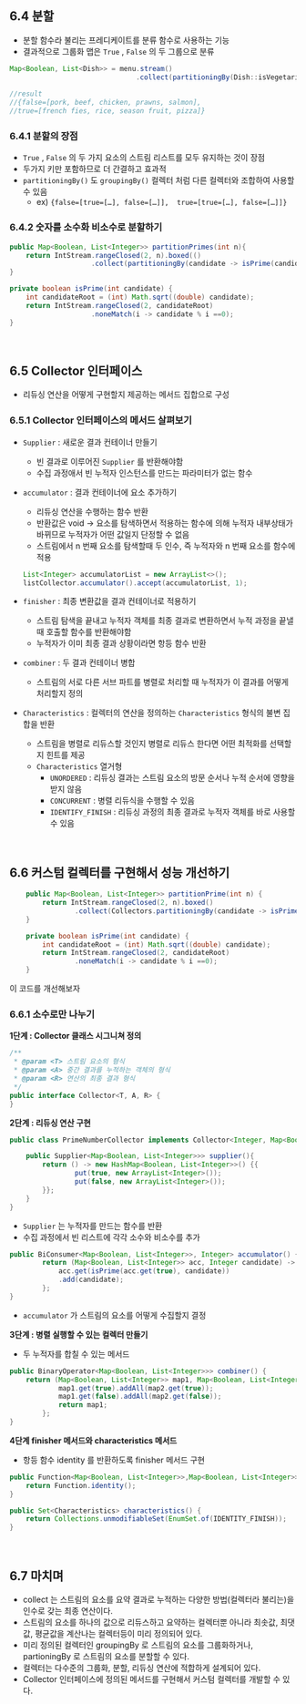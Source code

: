 ## 6.4 분할

- 분할 함수라 불리는 프레디케이트를 분류 함수로 사용하는 기능
- 결과적으로 그룹화 맵은 `True` , `False` 의 두 그룹으로 분류

```java
Map<Boolean, List<Dish>> = menu.stream()
                               .collect(partitioningBy(Dish::isVegetarian));
        
//result
//{false=[pork, beef, chicken, prawns, salmon], 
//true=[french fies, rice, season fruit, pizza]}
```

### 6.4.1 분할의 장점

- `True` , `False` 의 두 가지 요소의 스트림 리스트를 모두 유지하는 것이 장점
- 두가지 키만 포함하므로 더 간결하고 효과적
- `partitioningBy()` 도 `groupingBy()` 컬렉터 처럼 다른 컬렉터와 조합하여 사용할 수 있음
    - ex) `{false=[true=[…], false=[…]],  true=[true=[…], false=[…]]}`

### 6.4.2  숫자를 소수화 비소수로 분할하기

```java
public Map<Boolean, List<Integer>> partitionPrimes(int n){
    return IntStream.rangeClosed(2, n).boxed(()
                    .collect(partitioningBy(candidate -> isPrime(candidate)));
}

private boolean isPrime(int candidate) {
    int candidateRoot = (int) Math.sqrt((double) candidate);
    return IntStream.rangeClosed(2, candidateRoot)
                    .noneMatch(i -> candidate % i ==0);
}
```

<br>

## 6.5 Collector 인터페이스

- 리듀싱 연산을 어떻게 구현할지 제공하는 메서드 집합으로 구성

### 6.5.1 Collector 인터페이스의 메서드 살펴보기

- `Supplier` : 새로운 결과 컨테이너 만들기
    - 빈 결과로 이루어진 `Supplier` 를 반환해야함
    - 수집 과정애서 빈 누적자 인스턴스를 만드는 파라미터가 없는 함수

    
- `accumulator` : 결과 컨테이너에 요소 추가하기
    - 리듀싱 연산을 수행하는 함수 반환
    - 반환값은 void → 요소를 탐색하면서 적용하는 함수에 의해 누적자 내부상태가 바뀌므로 누적자가 어떤 값일지 단정할 수 없음
    - 스트림에서 n 번째 요소를 탐색할때 두 인수, 즉 누적자와 n 번째 요소를 함수에 적용

    ```java
    List<Integer> accumulatorList = new ArrayList<>();
    listCollector.accumulator().accept(accumulatorList, 1);
    ```


- `finisher` : 최종 변환값을 결과 컨테이너로 적용하기
    - 스트림 탐색을 끝내고 누적자 객체를 최종 결과로 변환하면서 누적 과정을 끝낼때 호출할 함수를 반환해야함
    - 누적자가 이미 최종 결과 상황이라면 항등 함수 반환


- `combiner` : 두 결과 컨테이너 병합
    - 스트림의 서로 다른 서브 파트를 병렬로 처리할 때 누적자가 이 결과를 어떻게 처리할지 정의


- `Characteristics` : 컬렉터의 연산을 정의하는 `Characteristics` 형식의 불변 집합을 반환
    - 스트림을 병렬로 리듀스할 것인지 병렬로 리듀스 한다면 어떤 최적화를 선택할지 힌트를 제공
    - `Characteristics` 열거형
        - `UNORDERED` : 리듀싱 결과는 스트림 요소의 방문 순서나 누적 순서에 영향을 받지 않음
        - `CONCURRENT` : 병렬 리듀식을 수행할 수 있음
        - `IDENTIFY_FINISH` : 리듀싱 과정의 최종 결과로 누적자 객체를 바로 사용할 수 있음


<br>


## 6.6 커스텀 컬렉터를 구현해서 성능 개선하기

```java
    public Map<Boolean, List<Integer>> partitionPrime(int n) {
        return IntStream.rangeClosed(2, n).boxed()
                .collect(Collectors.partitioningBy(candidate -> isPrime(candidate)));
    }

    private boolean isPrime(int candidate) {
        int candidateRoot = (int) Math.sqrt((double) candidate);
        return IntStream.rangeClosed(2, candidateRoot)
                .noneMatch(i -> candidate % i ==0);
    }
```

이 코드를 개선해보자

### 6.6.1 소수로만 나누기

**1단계 : Collector 클래스 시그니쳐 정의**

```java
/**
 * @param <T> 스트림 요소의 형식
 * @param <A> 중간 결과를 누적하는 객체의 형식
 * @param <R> 연산의 최종 결과 형식
 */
public interface Collector<T, A, R> {
}
```

**2단계 : 리듀싱 연산 구현**

```java
public class PrimeNumberCollector implements Collector<Integer, Map<Boolean, List<Integer>>, Map<Boolean, List<Integer>>>{

    public Supplier<Map<Boolean, List<Integer>>> supplier(){
        return () -> new HashMap<Boolean, List<Integer>>() {{
                put(true, new ArrayList<Integer>());
                put(false, new ArrayList<Integer>());
        }};
    }
}
```

- `Supplier` 는 누적자를 만드는 함수를 반환
- 수집 과정에서 빈 리스트에 각각 소수와 비소수를 추가

```java
public BiConsumer<Map<Boolean, List<Integer>>, Integer> accumulator() {
        return (Map<Boolean, List<Integer>> acc, Integer candidate) -> {
            acc.get(isPrime(acc.get(true), candidate))
            .add(candidate);
        };
}
```

- `accumulator` 가 스트림의 요소를 어떻게 수집할지 결정

**3단계 : 병렬 실행할 수 있는 컬렉터 만들기**

- 두 누적자를 합칠 수 있는 메서드

```java
public BinaryOperator<Map<Boolean, List<Integer>>> combiner() {
    return (Map<Boolean, List<Integer>> map1, Map<Boolean, List<Integer>> map2) -> {
            map1.get(true).addAll(map2.get(true));
            map1.get(false).addAll(map2.get(false));
            return map1;
        };
}
```

**4단계 finisher 메서드와 characteristics 메서드**

- 항등 함수 identity 를 반환하도록 finisher 메서드 구현

```java
public Function<Map<Boolean, List<Integer>>,Map<Boolean, List<Integer>> finisher() {
    return Function.identity();
} 
```

```java
public Set<Characteristics> characteristics() {
    return Collections.unmodifiableSet(EnumSet.of(IDENTITY_FINISH));
}
```

<br>

## 6.7 마치며

- collect 는 스트림의 요소를 요약 결과로 누적하는 다양한 방법(컬렉터라 불리는)을 인수로 갖는 최종 연산이다.
- 스트림의 요소를 하나의 값으로 리듀스하고 요약하는 컬렉터뿐 아니라 최솟값, 최댓값, 평균값을 계산나는 컬렉터등이 미리 정의되어 있다.
- 미리 정의된 컬렉터인 groupingBy 로 스트림의 요소를 그룹화하거나,  partioningBy 로 스트림의 요소를 분할할 수 있다.
- 컬렉터는 다수준의 그룹화, 분할, 리듀싱 연산에 적합하게 설계되어 있다.
- Collector 인터페이스에 정의된 메서드를 구현해서 커스텀 컬렉터를 개발할 수 있다.

<br>
<br>